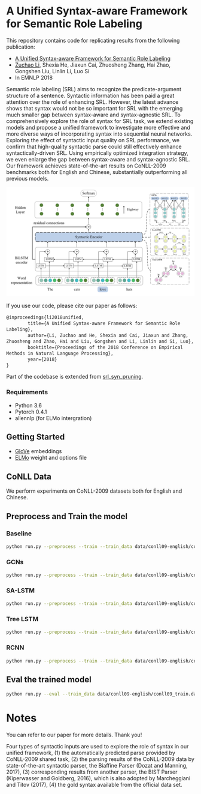 # A Unified Syntax-aware Framework for Semantic Role Labeling 

This repository contains code for replicating results from the following publication:
* [A Unified Syntax-aware Framework for Semantic Role Labeling](http://aclweb.org/anthology/D18-1262)
* [Zuchao Li](http://bcmi.sjtu.edu.cn/~lizuchao), Shexia He, Jiaxun Cai, Zhuosheng Zhang, Hai Zhao, Gongshen Liu, Linlin Li, Luo Si
* In EMNLP 2018

Semantic role labeling (SRL) aims to recognize the predicate-argument structure of a sentence. Syntactic information has been paid a great attention over the role of enhancing SRL. However, the latest advance shows that syntax would not be so important for SRL with the emerging much smaller gap between syntax-aware and syntax-agnostic SRL. To comprehensively explore the role of syntax for SRL task, we extend existing models and propose a unified framework to investigate more effective and more diverse ways of incorporating syntax into sequential neural networks. Exploring the effect of syntactic input quality on SRL performance, we confirm that high-quality syntactic parse could still effectively enhance syntactically-driven SRL. Using empirically optimized integration strategy, we even enlarge the gap between syntax-aware and syntax-agnostic SRL. Our framework achieves state-of-the-art results on CoNLL-2009 benchmarks both for English and Chinese, substantially outperforming all previous models.

![image](https://raw.githubusercontent.com/bcmi220/unified_syn_srl/master/screenshots/framework.png)

If you use our code, please cite our paper as follows:  
```
@inproceedings{li2018unified,
        title={A Unified Syntax-aware Framework for Semantic Role Labeling},
        author={Li, Zuchao and He, Shexia and Cai, Jiaxun and Zhang, Zhuosheng and Zhao, Hai and Liu, Gongshen and Li, Linlin and Si, Luo},
        booktitle={Proceedings of the 2018 Conference on Empirical Methods in Natural Language Processing},
        year={2018}
}
```

Part of the codebase is extended from [srl_syn_pruning](https://github.com/bcmi220/srl_syn_pruning). 

### Requirements
* Python 3.6
* Pytorch 0.4.1
* allennlp (for ELMo intergration)

## Getting Started
* [GloVe](https://nlp.stanford.edu/projects/glove/) embeddings
* [ELMo](https://allennlp.org/elmo) weight and options file

## CoNLL Data
We perform experiments on CoNLL-2009 datasets both for English and Chinese.


## Preprocess and Train the model

### Baseline

```bash
python run.py --preprocess --train --train_data data/conll09-english/conll09_train.dataset --valid_data data/conll09-english/conll09_dev.dataset --test_data data/conll09-english/conll09_test.dataset --ood_data data/conll09-english/conll09_test_ood.dataset  --seed 100 --tmp_path temp --model_path model --result_path result --pretrain_embedding pretrain/glove.6B.100d.txt --pretrain_emb_size 100  --epochs 20 --dropout 0.1 --lr 0.001 --batch_size 64 --word_emb_size 100 --pos_emb_size 32 --lemma_emb_size 100 --use_deprel --deprel_emb_size 64 --bilstm_hidden_size 512 --bilstm_num_layers 4 --valid_step 1000 --use_highway --highway_num_layers 10 --use_flag_emb --flag_emb_size 16 --use_elmo --elmo_emb_size 300 --elmo_options pretrain/elmo_2x4096_512_2048cnn_2xhighway_options.json --elmo_weight pretrain/elmo_2x4096_512_2048cnn_2xhighway_weights.hdf5 --clip 5 
```

### GCNs

```bash
python run.py --preprocess --train --train_data data/conll09-english/conll09_train.dataset --valid_data data/conll09-english/conll09_dev.dataset --test_data data/conll09-english/conll09_test.dataset --ood_data data/conll09-english/conll09_test_ood.dataset  --seed 100 --tmp_path temp --model_path model --result_path result --pretrain_embedding pretrain/glove.6B.100d.txt --pretrain_emb_size 100  --epochs 20 --dropout 0.1 --lr 0.001 --batch_size 64 --word_emb_size 100 --pos_emb_size 32 --lemma_emb_size 100 --use_deprel --deprel_emb_size 64 --bilstm_hidden_size 512 --bilstm_num_layers 4 --valid_step 1000 --use_highway --highway_num_layers 10 --use_flag_emb --flag_emb_size 16 --use_elmo --elmo_emb_size 300 --elmo_options pretrain/elmo_2x4096_512_2048cnn_2xhighway_options.json --elmo_weight pretrain/elmo_2x4096_512_2048cnn_2xhighway_weights.hdf5 --clip 5 --use_gcn
```


### SA-LSTM

```bash
python run.py --preprocess --train --train_data data/conll09-english/conll09_train.dataset --valid_data data/conll09-english/conll09_dev.dataset --test_data data/conll09-english/conll09_test.dataset --ood_data data/conll09-english/conll09_test_ood.dataset  --seed 100 --tmp_path temp --model_path model --result_path result --pretrain_embedding pretrain/glove.6B.100d.txt --pretrain_emb_size 100  --epochs 20 --dropout 0.1 --lr 0.001 --batch_size 64 --word_emb_size 100 --pos_emb_size 32 --lemma_emb_size 100 --use_deprel --deprel_emb_size 64 --bilstm_hidden_size 512 --bilstm_num_layers 4 --valid_step 1000 --use_highway --highway_num_layers 10 --use_flag_emb --flag_emb_size 16 --use_elmo --elmo_emb_size 300 --elmo_options pretrain/elmo_2x4096_512_2048cnn_2xhighway_options.json --elmo_weight pretrain/elmo_2x4096_512_2048cnn_2xhighway_weights.hdf5 --clip 5 --use_sa_lstm
```

### Tree LSTM

```bash
python run.py --preprocess --train --train_data data/conll09-english/conll09_train.dataset --valid_data data/conll09-english/conll09_dev.dataset --test_data data/conll09-english/conll09_test.dataset --ood_data data/conll09-english/conll09_test_ood.dataset  --seed 100 --tmp_path temp --model_path model --result_path result --pretrain_embedding pretrain/glove.6B.100d.txt --pretrain_emb_size 100  --epochs 20 --dropout 0.1 --lr 0.001 --batch_size 64 --word_emb_size 100 --pos_emb_size 32 --lemma_emb_size 100 --use_deprel --deprel_emb_size 64 --bilstm_hidden_size 512 --bilstm_num_layers 4 --valid_step 1000 --use_highway --highway_num_layers 10 --use_flag_emb --flag_emb_size 16 --use_elmo --elmo_emb_size 300 --elmo_options pretrain/elmo_2x4096_512_2048cnn_2xhighway_options.json --elmo_weight pretrain/elmo_2x4096_512_2048cnn_2xhighway_weights.hdf5 --clip 5 --use_tree_lstm
```

### RCNN

```bash
python run.py --preprocess --train --train_data data/conll09-english/conll09_train.dataset --valid_data data/conll09-english/conll09_dev.dataset --test_data data/conll09-english/conll09_test.dataset --ood_data data/conll09-english/conll09_test_ood.dataset  --seed 100 --tmp_path temp --model_path model --result_path result --pretrain_embedding pretrain/glove.6B.100d.txt --pretrain_emb_size 100  --epochs 20 --dropout 0.1 --lr 0.001 --batch_size 64 --word_emb_size 100 --pos_emb_size 32 --lemma_emb_size 100 --use_deprel --deprel_emb_size 64 --bilstm_hidden_size 512 --bilstm_num_layers 4 --valid_step 1000 --use_highway --highway_num_layers 10 --use_flag_emb --flag_emb_size 16 --use_elmo --elmo_emb_size 300 --elmo_options pretrain/elmo_2x4096_512_2048cnn_2xhighway_options.json --elmo_weight pretrain/elmo_2x4096_512_2048cnn_2xhighway_weights.hdf5 --clip 5 --use_rcnn
```

## Eval the trained model

```bash
python run.py --eval --train_data data/conll09-english/conll09_train.dataset --valid_data data/conll09-english/conll09_dev.dataset --test_data data/conll09-english/conll09_test.dataset --ood_data data/conll09-english/conll09_test_ood.dataset  --seed 100 --tmp_path temp --model_path model --result_path result --pretrain_embedding pretrain/glove.6B.100d.txt --pretrain_emb_size 100  --epochs 20 --dropout 0.1 --lr 0.001 --batch_size 64 --word_emb_size 100 --pos_emb_size 32 --lemma_emb_size 100 --use_deprel --deprel_emb_size 64 --bilstm_hidden_size 512 --bilstm_num_layers 4 --valid_step 1000 --use_highway --highway_num_layers 10 --use_flag_emb --flag_emb_size 16 --use_elmo --elmo_emb_size 300 --elmo_options pretrain/elmo_2x4096_512_2048cnn_2xhighway_options.json --elmo_weight pretrain/elmo_2x4096_512_2048cnn_2xhighway_weights.hdf5 --clip 5 --model model/best_xx.xx.pkl
```

# Notes
You can refer to our paper for more details. Thank you! 

Four types of syntactic inputs are used to explore the role of syntax in our unified framework, (1) the automatically predicted parse provided by CoNLL-2009 shared task, (2) the parsing results of the CoNLL-2009 data by state-of-the-art syntactic parser, the Biaffine Parser (Dozat and Manning, 2017), (3) corresponding results from another parser, the BIST Parser (Kiperwasser and Goldberg, 2016), which is also adopted by Marcheggiani and Titov (2017), (4) the gold syntax available from the official data set.



